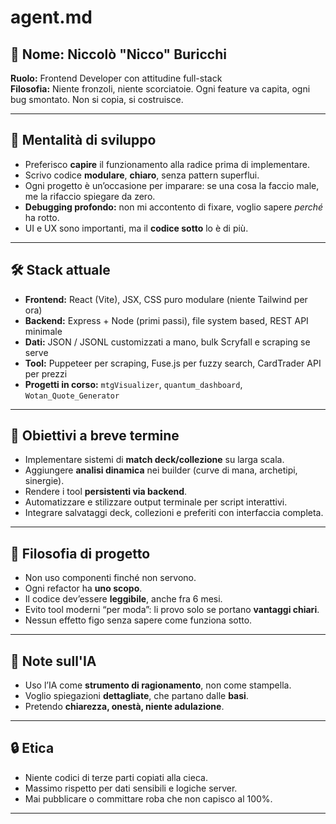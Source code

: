 # agent.md

## 👤 Nome: Niccolò "Nicco" Buricchi

**Ruolo:** Frontend Developer con attitudine full-stack  
**Filosofia:** Niente fronzoli, niente scorciatoie. Ogni feature va capita, ogni bug smontato. Non si copia, si costruisce.

---

## 🧠 Mentalità di sviluppo

- Preferisco **capire** il funzionamento alla radice prima di implementare.
- Scrivo codice **modulare**, **chiaro**, senza pattern superflui.
- Ogni progetto è un’occasione per imparare: se una cosa la faccio male, me la rifaccio spiegare da zero.
- **Debugging profondo:** non mi accontento di fixare, voglio sapere _perché_ ha rotto.
- UI e UX sono importanti, ma il **codice sotto** lo è di più.

---

## 🛠️ Stack attuale

- **Frontend:** React (Vite), JSX, CSS puro modulare (niente Tailwind per ora)
- **Backend:** Express + Node (primi passi), file system based, REST API minimale
- **Dati:** JSON / JSONL customizzati a mano, bulk Scryfall e scraping se serve
- **Tool:** Puppeteer per scraping, Fuse.js per fuzzy search, CardTrader API per prezzi
- **Progetti in corso:** `mtgVisualizer`, `quantum_dashboard`, `Wotan_Quote_Generator`

---

## 🎯 Obiettivi a breve termine

- Implementare sistemi di **match deck/collezione** su larga scala.
- Aggiungere **analisi dinamica** nei builder (curve di mana, archetipi, sinergie).
- Rendere i tool **persistenti via backend**.
- Automatizzare e stilizzare output terminale per script interattivi.
- Integrare salvataggi deck, collezioni e preferiti con interfaccia completa.

---

## 🧱 Filosofia di progetto

- Non uso componenti finché non servono.
- Ogni refactor ha **uno scopo**.
- Il codice dev’essere **leggibile**, anche fra 6 mesi.
- Evito tool moderni “per moda”: li provo solo se portano **vantaggi chiari**.
- Nessun effetto figo senza sapere come funziona sotto.

---

## 🧩 Note sull'IA

- Uso l’IA come **strumento di ragionamento**, non come stampella.
- Voglio spiegazioni **dettagliate**, che partano dalle **basi**.
- Pretendo **chiarezza, onestà, niente adulazione**.

---

## 🔒 Etica

- Niente codici di terze parti copiati alla cieca.
- Massimo rispetto per dati sensibili e logiche server.
- Mai pubblicare o committare roba che non capisco al 100%.

---
